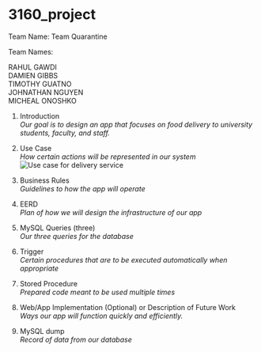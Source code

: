 # 3160_project
Team Name: Team Quarantine 

Team Names:

RAHUL GAWDI  
DAMIEN GIBBS  
TIMOTHY GUATNO  
JOHNATHAN NGUYEN  
MICHEAL ONOSHKO  

1.  Introduction  
*Our goal is to design an app that focuses on food delivery to university students, faculty, and staff.*

2.  Use Case  
*How certain actions will be represented in our system*
![Use case for delivery service](https://app.diagrams.net?lightbox=1&highlight=0000ff&edit=_blank&layers=1&nav=1&title=Use%20case%20delivery%20%20.drawio#R5Vpbd%2BMmEP41flwfEJIvj3Euuz1n9zRtes5u%2B0YsbNGVhCrjtb2%2FviCBJMCOFceynDYvESMYw%2FDNNzOgAbpNth9znEVfWEjigQfC7QDdDTwPeuOJ%2BCclu1ISTEApWOY0VJ1qwRP9SZRQd1vTkKyMjpyxmNPMFM5ZmpI5N2Q4z9nG7LZgsfmrGV4SR%2FA0x7Er%2FUpDHpXSSQBq%2BSdCl5H%2BZQjUmwTrzkqwinDINg0Ruh%2Bg25wxXj4l21sSS%2BNpu5TjHg68rSaWk5S3GeD9k93f%2FvXp65d7EJH42zJCj799UFp%2B4HitFvzE16HU6D084HXMd%2BJhxfFioRbBd9oyYj2ZfFwn8c2cs3yAZhFPYiGB4vEHyTkVZvyMn0n8yFaUU5aKd8%2BMc5Y0OtzEdClfcJYJKVatuZgCkSrdVeopi%2FFk2xCpVX8kLCE8F%2FMG6q3eK4VAqBG4qfcTKVHU2MqRkmGFoGWluDayeFB2foXNPcfmdzkVy%2FnPWDhAPVsYORbOiQDxOscS2O%2FWyujKgDxyzPxrHkocC5ploWNooVGwtmjMNhHl5CnDc%2FlmIwKHafMz2MqGJNoDSejvMda4K2NBF5R%2F0ExGxv3Of0lr%2BZ5prardn7V8x1oDb4QTufaYF6tutsiWkzSsZEujh2rZ9g1FnFfNlKXENKpgi5zfyPxBCFhGUvkjaaglakDRS%2BUs0NtDBhVLhHgVkVApjyWXzPD8%2BzJn6zS8ZbFkHa2UbCn%2FJnsOAYCq%2Fadog%2BEYINW%2BkxsHdGPXaDySnIotkJxTyA6iY8XW%2BZy8tAXKvcUal4S3QLa06Itoa6JJk1JOYsyFA5iJ2x44KXWPjEoOr%2FwcWn4%2BtRBZLlONamZHliI0PqKoNIOjqEB3tcY3hCyXHn5ZVEwKNmIagipILLmCuNwqHJ2bCHYikI3NhIahHD4TsZH%2BxM%2BFKgmZTK6xWHUwGwR3e0H0stPaxFOl5%2BpXBs0MeB8hgaEfgMCMdmfBi5jj0Df1%2BkM0MtWwxWJFOtllGDi7nMWC2OXmsjJ2voqmXEo6yECaVsAwMEgluCSltGSUUX%2BEMrJowDuRTzzviKIDfCK2E%2B8a3ZQzHpwvtHjLmxhVoHgoNZ4Vxt74RZyynEdsyVIc39fSWRHrihgoQVT3%2BcxkxlzA%2BW%2FC%2BU7FU7zmzAK7RnATvy%2BjNxXrVKCHSAtK3I%2BmlaAeXLSM0X3E05bob430t1WrE4eyVBg6TFpXEY00SM8RjSBEZtTQRfypbHOBUONWZ3f1vvVeoEErcfP7L9DGjsG6j8bNBB%2B%2BOhLX%2FNbkNniE106nMK8tg%2FUYwD1gAqs6cH51RTA6oqjjigC6xJvhXem8V3nGAqe9u%2FC0Bxe2EuozOTHozInbJuEaf3048dRC1slZuA3RjrJw%2BxgCXiQLBwcI4hqzsco135yNfQBD4APPtPfbUKeTuqk5orvkrCLbeuuEFRY0T1aFMXcJ2XNT0Wn2cfQkYD9NDZH1d%2BGiatKSzXo8o7SPFr1TMxL7AshR1HFGoqNpbxly%2B2rfxGhwWVC2LfT7xKRvnq4icComwRFFXWPSPTdvMOk1H09oZzpHQISTydjchrMERGtAh%2FFw33XfVUY%2F2GSWY5V2XyeIfV7IWVWzP%2FKHwWnU4txKu6rOlL77VmBFF0nf3bugRzr%2FLmlrnV05d53xog9ONFnpbX5f1IXcKuz%2F8qXCJZis7WVIIxZCMDIApVR0QXYWbwT%2BiVkUmh5RdIDoeoS9WwvQxvcK9B18rlB57llYzMy%2Frv9%2BCLlHEL9jTgZX8UEaCsyqItDneB0cLYtm%2FRF2ad36U3Z0%2Fy8%3D)
3.  Business Rules  
*Guidelines to how the app will operate*

4.  EERD  
*Plan of how we will design the infrastructure of our app*

5.  MySQL Queries (three)  
*Our three queries for the database*

6.  Trigger  
*Certain procedures that are to be executed automatically when appropriate*

7.  Stored Procedure  
*Prepared code meant to be used multiple times*

8.  Web/App Implementation (Optional) or Description of Future Work  
*Ways our app will function quickly and efficiently.*

9.  MySQL dump  
*Record of data from our database*
